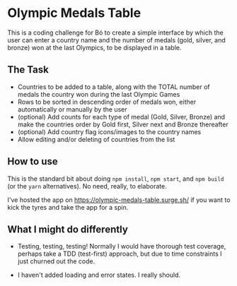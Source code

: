 # Olympic Medals Table

This is a coding challenge for Bó to create a simple interface by which the user can enter a country name and the
number of medals (gold, silver, and bronze) won at the last Olympics, to be displayed in a table.

## The Task

* Countries to be added to a table, along with the TOTAL number of medals the country won during the last Olympic Games
* Rows to be sorted in descending order of medals won, either automatically or manually by the user
* (optional) Add counts for each type of medal (Gold, Silver, Bronze) and make the countries order by Gold first,
  Silver next and Bronze thereafter
* (optional) Add country flag icons/images to the country names
* Allow editing and/or deleting of countries from the list

## How to use

This is the standard bit about doing `npm install`, `npm start`, and `npm build` (or the `yarn` alternatives).
No need, really, to elaborate.

I've hosted the app on https://olympic-medals-table.surge.sh/ if you want to kick the tyres and take the app for a spin.

## What I might do differently

* Testing, testing, testing!  Normally I would have thorough test coverage, perhaps take a TDD (test-first) approach,
  but due to time constraints I just churned out the code.

* I haven't added loading and error states. I really should.
